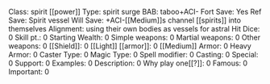 Class: spirit [[power]]
Type:  spirit surge
BAB:  taboo+ACI-
Fort Save: Yes
Ref Save: Spirit vessel
Will Save: +ACI-[[Medium]]s channel [[spirits]] into themselves
Alignment:  using their own bodies as vessels for astral 
Hit Dice: 0
Skill pt.: 0
Starting Wealth: 0
Simple weapons: 0
Martial weapons: 0
Other weapons: 0
[[Shield]]: 0
[[Light]] [[armor]]: 0
[[Medium]] Armor: 0
Heavy Armor: 0
Caster Type: 0
Magic Type: 0
Spell modifier: 0
Casting: 0
Special: 0
Support: 0
Examples: 0
Description: 0
Why play one[[?]]: 0
Famous: 0
Important: 0
